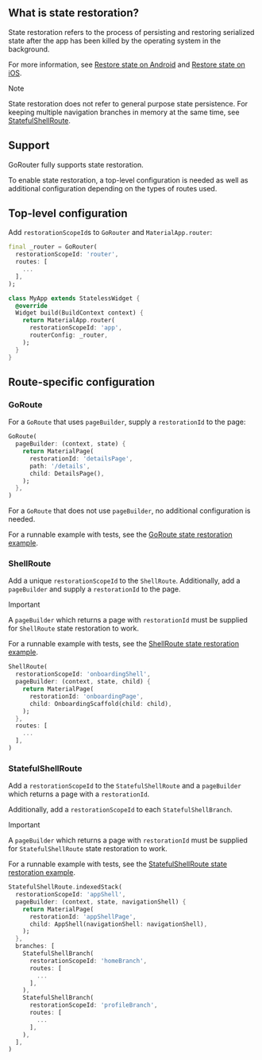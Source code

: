 ## What is state restoration?

State restoration refers to the process of persisting and restoring serialized state 
after the app has been killed by the operating system in the background.

For more information, see [Restore state on Android](https://docs.flutter.dev/platform-integration/android/restore-state-android)
and [Restore state on iOS](https://docs.flutter.dev/platform-integration/ios/restore-state-ios).

> [!NOTE]
> State restoration does not refer to general purpose state persistence.
> For keeping multiple navigation branches in memory at the same time, 
> see [StatefulShellRoute](https://pub.dev/documentation/go_router/latest/go_router/StatefulShellRoute-class.html).

## Support

GoRouter fully supports state restoration. 

To enable state restoration, a top-level configuration is needed
as well as additional configuration depending on the types of routes used.

## Top-level configuration

Add `restorationScopeId`s to `GoRouter` and `MaterialApp.router`:

```dart
final _router = GoRouter(
  restorationScopeId: 'router',
  routes: [
    ...
  ],
);
```

```dart
class MyApp extends StatelessWidget {
  @override
  Widget build(BuildContext context) {
    return MaterialApp.router(
      restorationScopeId: 'app',
      routerConfig: _router,
    );
  }
}
```

## Route-specific configuration

### GoRoute

For a `GoRoute` that uses `pageBuilder`, supply a `restorationId` to the page:

```dart
GoRoute(
  pageBuilder: (context, state) {
    return MaterialPage(
      restorationId: 'detailsPage',
      path: '/details',
      child: DetailsPage(),
    );
  },
)
```

For a `GoRoute` that does not use `pageBuilder`, no additional configuration
is needed.

For a runnable example with tests, see the [GoRoute state restoration example](https://github.com/flutter/packages/tree/main/packages/go_router/example/lib/state_restoration/go_route_state_restoration.dart).

### ShellRoute

Add a unique `restorationScopeId` to the `ShellRoute`. 
Additionally, add a `pageBuilder` and supply a `restorationId` to the page.

> [!IMPORTANT]
> A `pageBuilder` which returns a page with `restorationId` must be supplied for `ShellRoute` state restoration to work.

For a runnable example with tests, see the [ShellRoute state restoration example](https://github.com/flutter/packages/tree/main/packages/go_router/example/lib/state_restoration/shell_route_state_restoration.dart).

```dart
ShellRoute(
  restorationScopeId: 'onboardingShell',
  pageBuilder: (context, state, child) {
    return MaterialPage(
      restorationId: 'onboardingPage',
      child: OnboardingScaffold(child: child),
    );
  },
  routes: [
    ...
  ],
)
```

### StatefulShellRoute

Add a `restorationScopeId` to the `StatefulShellRoute` and a
`pageBuilder` which returns a page with a `restorationId`.

Additionally, add a `restorationScopeId` to each `StatefulShellBranch`.

> [!IMPORTANT]
> A `pageBuilder` which returns a page with `restorationId` must be supplied for `StatefulShellRoute` state restoration to work.

For a runnable example with tests, see the [StatefulShellRoute state restoration example](https://github.com/flutter/packages/tree/main/packages/go_router/example/lib/state_restoration/stateful_shell_route_state_restoration.dart).

```dart
StatefulShellRoute.indexedStack(
  restorationScopeId: 'appShell',
  pageBuilder: (context, state, navigationShell) {
    return MaterialPage(
      restorationId: 'appShellPage',
      child: AppShell(navigationShell: navigationShell),
    );
  },
  branches: [
    StatefulShellBranch(
      restorationScopeId: 'homeBranch',
      routes: [
        ...
      ],
    ),
    StatefulShellBranch(
      restorationScopeId: 'profileBranch',
      routes: [
        ...
      ],
    ),
  ],
)
```
